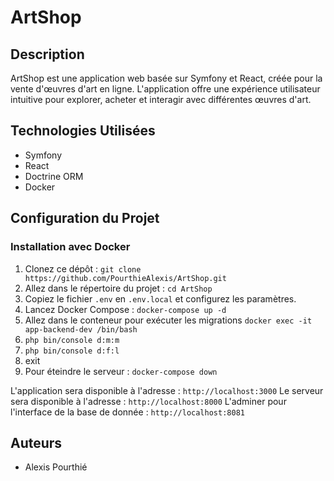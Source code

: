 # ArtShop

## Description

ArtShop est une application web basée sur Symfony et React, créée pour la vente d'œuvres d'art en ligne. L'application offre une expérience utilisateur intuitive pour explorer, acheter et interagir avec différentes œuvres d'art.

## Technologies Utilisées

- Symfony
- React
- Doctrine ORM
- Docker

## Configuration du Projet

### Installation avec Docker

1. Clonez ce dépôt : `git clone https://github.com/PourthieAlexis/ArtShop.git`
2. Allez dans le répertoire du projet : `cd ArtShop`
3. Copiez le fichier `.env` en `.env.local` et configurez les paramètres.
4. Lancez Docker Compose : `docker-compose up -d`
5. Allez dans le conteneur pour exécuter les migrations `docker exec -it app-backend-dev /bin/bash`
6. `php bin/console d:m:m`
7. `php bin/console d:f:l`
8. exit
9. Pour éteindre le serveur : `docker-compose down`

L'application sera disponible à l'adresse : `http://localhost:3000`
Le serveur sera disponible à l'adresse : `http://localhost:8000`
L'adminer pour l'interface de la base de donnée : `http://localhost:8081`


## Auteurs

- Alexis Pourthié
